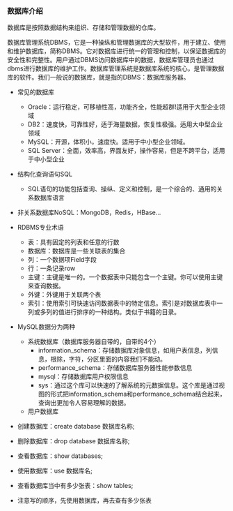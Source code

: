 ### 数据库介绍 ###
数据库是按照数据结构来组织、存储和管理数据的仓库。

数据库管理系统DBMS，它是一种操纵和管理数据库的大型软件，用于建立、使用和维护数据库，简称DBMS。它对数据库进行统一的管理和控制，以保证数据库的安全性和完整性。用户通过DBMS访问数据库中的数据，数据库管理员也通过dbms进行数据库的维护工作。数据库管理系统是数据库系统的核心，是管理数据库的软件。我们一般说的数据库，就是指的DBMS：数据库服务器。

- 常见的数据库
	- Oracle：运行稳定，可移植性高，功能齐全，性能超群!适用于大型企业领域
	- DB2：速度快，可靠性好，适于海量数据，恢复性极强。适用大中型企业领域
	- MySQL：开源，体积小，速度快。适用于中小型企业领域。
	- SQL Server：全面，效率高，界面友好，操作容易，但是不跨平台，适用于中小型企业
- 结构化查询语句SQL
	- SQL语句的功能包括查询、操纵、定义和控制，是一个综合的、通用的关系数据库语言
- 非关系数据库NoSQL：MongoDB，Redis，HBase...

- RDBMS专业术语
	- 表：具有固定的列表和任意的行数
	- 数据库：数据库是一些关联表的集合
	- 列：一个数据项Field字段
	- 行：一条记录row
	- 主键：主键是唯一的。一个数据表中只能包含一个主键。你可以使用主键来查询数据。
	- 外键：外键用于关联两个表
	- 索引：使用索引可快速访问数据表中的特定信息。索引是对数据库表中一列或多列的值进行排序的一种结构。类似于书籍的目录。

- MySQL数据分为两种
	- 系统数据库（数据库服务器自带的，自带的4个）
		- information_schema：存储数据库对象信息，如用户表信息，列信息，根除，字符，分区里面的内容我们不能动。
		- performance_schema：存储数据库服务器性能参数信息
		- mysql：存储数据库用户权限信息
		- sys：通过这个库可以快速的了解系统的元数据信息。这个库是通过视图的形式把information_schema和performance_schema结合起来，查询出更加令人容易理解的数据。
	- 用户数据库
- 创建数据库：create database 数据库名称;
- 删除数据库：drop database 数据库名称;
- 查看数据库：show databases;
- 使用数据库：use 数据库名;
- 查看数据库当中有多少张表：show tables;
- 注意写的顺序，先使用数据库，再去查有多少张表